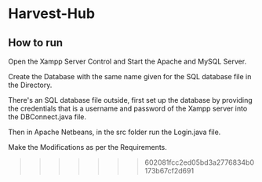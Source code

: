 # Harvest-Hub

## How to run 
Open the Xampp Server Control and Start the Apache and MySQL Server.

Create the Database with the same name given for the SQL database file in the Directory.

There's an SQL database file outside, first set up the database by providing the credentials that is a username and password of the Xampp server into the DBConnect.java file.

Then in Apache Netbeans, in the src folder run the Login.java file.

Make the Modifications as per the Requirements.
>>>>>>> 602081fcc2ed05bd3a2776834b0173b67cf2d691
